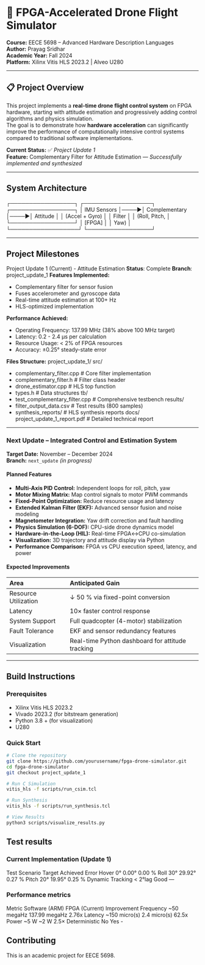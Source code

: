 # 🧠 FPGA-Accelerated Drone Flight Simulator  
**Course:** EECE 5698 – Advanced Hardware Description Languages  
**Author:** Prayag Sridhar  
**Academic Year:** Fall 2024  
**Platform:** Xilinx Vitis HLS 2023.2 | Alveo U280

---

## 📋 Project Overview  
This project implements a **real-time drone flight control system** on FPGA hardware, starting with attitude estimation and progressively adding control algorithms and physics simulation.  
The goal is to demonstrate how **hardware acceleration** can significantly improve the performance of computationally intensive control systems compared to traditional software implementations.

**Current Status:** ✅ *Project Update 1*  
**Feature:** Complementary Filter for Attitude Estimation — *Successfully implemented and synthesized*

---

## System Architecture
┌─────────────────┐     ┌──────────────────┐     ┌─────────────────┐
│   IMU Sensors   │────▶│  Complementary   │────▶│    Attitude     │
│  (Accel + Gyro) │     │     Filter       │     │  (Roll, Pitch,  │
└─────────────────┘     │    [FPGA]        │     │      Yaw)       │
                        └──────────────────┘     └─────────────────┘

---

## Project Milestones
Project Update 1 (Current) - Attitude Estimation
**Status**: Complete
**Branch**: project_update_1
**Features Implemented:**
- Complementary filter for sensor fusion
- Fuses accelerometer and gyroscope data
- Real-time attitude estimation at 100+ Hz
- HLS-optimized implementation

**Performance Achieved:**
- Operating Frequency: 137.99 MHz (38% above 100 MHz target)
- Latency: 0.2 - 2.4 μs per calculation
- Resource Usage: < 2% of FPGA resources
- Accuracy: ±0.25° steady-state error

**Files Structure:**
project_update_1/
 src/
 - complementary_filter.cpp    # Core filter implementation
 - complementary_filter.h      # Filter class header
 - drone_estimator.cpp         # HLS top function
 - types.h                     # Data structures
 tb/
 - test_complementary_filter.cpp # Comprehensive testbench
 results/
 - filter_output_data.csv      # Test results (800 samples)
 - synthesis_reports/          # HLS synthesis reports
docs/
  project_update_1_report.pdf # Detailed technical report



---

### **Next Update – Integrated Control and Estimation System**  
**Target Date:** November – December 2024  
**Branch:** `next_update` *(in progress)*  

#### Planned Features  
- **Multi-Axis PID Control:** Independent loops for roll, pitch, yaw  
- **Motor Mixing Matrix:** Map control signals to motor PWM commands  
- **Fixed-Point Optimization:** Reduce resource usage and latency  
- **Extended Kalman Filter (EKF):** Advanced sensor fusion and noise modeling  
- **Magnetometer Integration:** Yaw drift correction and fault handling  
- **Physics Simulation (6-DOF):** CPU-side drone dynamics model  
- **Hardware-in-the-Loop (HIL):** Real-time FPGA↔CPU co-simulation  
- **Visualization:** 3D trajectory and attitude display via Python  
- **Performance Comparison:** FPGA vs CPU execution speed, latency, and power  

#### Expected Improvements  
| Area | Anticipated Gain |
|:------|:----------------|
| Resource Utilization | ↓ 50 % via fixed-point conversion |
| Latency | 10× faster control response |
| System Support | Full quadcopter (4-motor) stabilization |
| Fault Tolerance | EKF and sensor redundancy features |
| Visualization | Real-time Python dashboard for attitude tracking |

---

##  Build Instructions  

### Prerequisites  
- Xilinx Vitis HLS 2023.2  
- Vivado 2023.2 (for bitstream generation)  
- Python 3.8 + (for visualization)  
- U280

### Quick Start  
```bash
# Clone the repository
git clone https://github.com/yourusername/fpga-drone-simulator.git
cd fpga-drone-simulator
git checkout project_update_1

# Run C Simulation
vitis_hls -f scripts/run_csim.tcl

# Run Synthesis
vitis_hls -f scripts/run_synthesis.tcl

# View Results
python3 scripts/visualize_results.py
```
## Test results

### Current Implementation (Update 1)
Test Scenario	Target	Achieved	Error
Hover         	0°	   0.00°	  0.00 %
Roll	         30°  	29.92°	  0.27 %
Pitch	         20°	  19.95°	  0.25 %
Dynamic
Tracking    < 2°lag   	Good     	—

### Performance metrics

Metric     	Software (ARM)    	FPGA (Current)	 Improvement
Frequency	     ~50 megaHz	         137.99 megaHz	   2.76x
Latency      	~150 micro(s)	      2.4 micro(s)      62.5x
Power         	~5 W	            ~2 W	             2.5×
Deterministic   	No	              Yes             	-

## Contributing

This is an academic project for EECE 5698.
